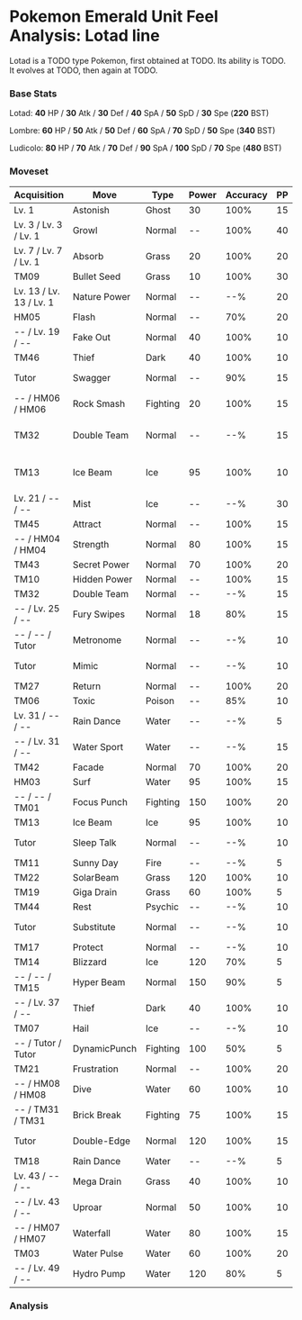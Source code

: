# Pokemon Emerald Unit Feel Analysis: Lotad line

Lotad is a TODO type Pokemon, first obtained at TODO. Its ability is TODO. It evolves at TODO, then again at TODO.

### Base Stats

Lotad: **40** HP / **30** Atk / **30** Def / **40** SpA / **50** SpD / **30** Spe (**220** BST)

Lombre: **60** HP / **50** Atk / **50** Def / **60** SpA / **70** SpD / **50** Spe (**340** BST)

Ludicolo: **80** HP / **70** Atk / **70** Def / **90** SpA / **100** SpD / **70** Spe (**480** BST)

### Moveset

|Acquisition            |Move        |Type    |Power|Accuracy|PP |Notes                    |
|---                    |---         |---     |---  |---     |---|---                      |
|Lv. 1                  |Astonish    |Ghost   |30   |100%    |15 |                         |
|Lv. 3 / Lv. 3 / Lv. 1  |Growl       |Normal  |--   |100%    |40 |                         |
|Lv. 7 / Lv. 7 / Lv. 1  |Absorb      |Grass   |20   |100%    |20 |                         |
|TM09                   |Bullet Seed |Grass   |10   |100%    |30 |                         |
|Lv. 13 / Lv. 13 / Lv. 1|Nature Power|Normal  |--   |--%     |20 |                         |
|HM05                   |Flash       |Normal  |--   |70%     |20 |                         |
|-- / Lv. 19 / --       |Fake Out    |Normal  |40   |100%    |10 |                         |
|TM46                   |Thief       |Dark    |40   |100%    |10 |                         |
|Tutor                  |Swagger     |Normal  |--   |90%     |15 |Emerald only             |
|-- / HM06 / HM06       |Rock Smash  |Fighting|20   |100%    |15 |                         |
|TM32                   |Double Team |Normal  |--   |--%     |15 |Buy at Game Corner       |
|TM13                   |Ice Beam    |Ice     |95   |100%    |10 |Buy at Game Corner       |
|Lv. 21 / -- / --       |Mist        |Ice     |--   |--%     |30 |                         |
|TM45                   |Attract     |Normal  |--   |100%    |15 |                         |
|-- / HM04 / HM04       |Strength    |Normal  |80   |100%    |15 |                         |
|TM43                   |Secret Power|Normal  |70   |100%    |20 |                         |
|TM10                   |Hidden Power|Normal  |--   |100%    |15 |                         |
|TM32                   |Double Team |Normal  |--   |--%     |15 |                         |
|-- / Lv. 25 / --       |Fury Swipes |Normal  |18   |80%     |15 |                         |
|-- / -- / Tutor        |Metronome   |Normal  |--   |--%     |10 |Emerald only             |
|Tutor                  |Mimic       |Normal  |--   |--%     |10 |Emerald only             |
|TM27                   |Return      |Normal  |--   |100%    |20 |                         |
|TM06                   |Toxic       |Poison  |--   |85%     |10 |                         |
|Lv. 31 / -- / --       |Rain Dance  |Water   |--   |--%     |5  |                         |
|-- / Lv. 31 / --       |Water Sport |Water   |--   |--%     |15 |                         |
|TM42                   |Facade      |Normal  |70   |100%    |20 |                         |
|HM03                   |Surf        |Water   |95   |100%    |15 |                         |
|-- / -- / TM01         |Focus Punch |Fighting|150  |100%    |20 |                         |
|TM13                   |Ice Beam    |Ice     |95   |100%    |10 |                         |
|Tutor                  |Sleep Talk  |Normal  |--   |--%     |10 |Emerald only             |
|TM11                   |Sunny Day   |Fire    |--   |--%     |5  |                         |
|TM22                   |SolarBeam   |Grass   |120  |100%    |10 |                         |
|TM19                   |Giga Drain  |Grass   |60   |100%    |5  |                         |
|TM44                   |Rest        |Psychic |--   |--%     |10 |                         |
|Tutor                  |Substitute  |Normal  |--   |--%     |10 |Emerald only             |
|TM17                   |Protect     |Normal  |--   |--%     |10 |                         |
|TM14                   |Blizzard    |Ice     |120  |70%     |5  |                         |
|-- / -- / TM15         |Hyper Beam  |Normal  |150  |90%     |5  |                         |
|-- / Lv. 37 / --       |Thief       |Dark    |40   |100%    |10 |                         |
|TM07                   |Hail        |Ice     |--   |--%     |10 |                         |
|-- / Tutor / Tutor     |DynamicPunch|Fighting|100  |50%     |5  |Emerald only             |
|TM21                   |Frustration |Normal  |--   |100%    |20 |                         |
|-- / HM08 / HM08       |Dive        |Water   |60   |100%    |10 |                         |
|-- / TM31 / TM31       |Brick Break |Fighting|75   |100%    |15 |                         |
|Tutor                  |Double-Edge |Normal  |120  |100%    |15 |Emerald only             |
|TM18                   |Rain Dance  |Water   |--   |--%     |5  |                         |
|Lv. 43 / -- / --       |Mega Drain  |Grass   |40   |100%    |10 |                         |
|-- / Lv. 43 / --       |Uproar      |Normal  |50   |100%    |10 |                         |
|-- / HM07 / HM07       |Waterfall   |Water   |80   |100%    |15 |                         |
|TM03                   |Water Pulse |Water   |60   |100%    |20 |                         |
|-- / Lv. 49 / --       |Hydro Pump  |Water   |120  |80%     |5  |                         |

### Analysis